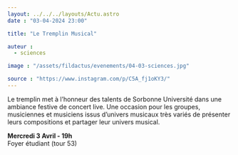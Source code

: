 ```yaml
---
layout: ../../../layouts/Actu.astro
date : "03-04-2024 23:00"

title: "Le Tremplin Musical"

auteur :
  - sciences

image : "/assets/fildactus/evenements/04-03-sciences.jpg"

source : "https://www.instagram.com/p/C5A_fj1oKY3/"
---
```


Le tremplin met à l’honneur des talents de Sorbonne Université dans une ambiance festive de concert live. Une occasion pour les groupes, musiciennes et musiciens issus d’univers musicaux très variés de présenter leurs compositions et partager leur univers musical.

__Mercredi 3 Avril - 19h__  
Foyer étudiant (tour 53)